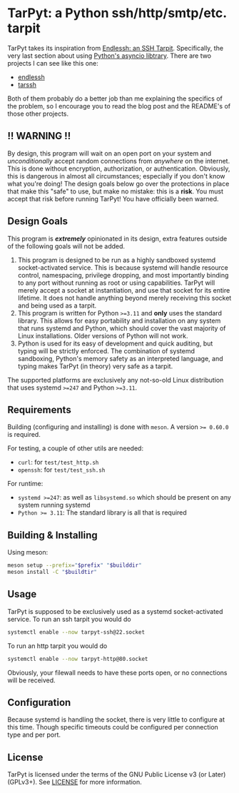 # TarPyt: a Python ssh/http/smtp/etc. tarpit

TarPyt takes its inspiration from [Endlessh: an SSH Tarpit](https://nullprogram.com/blog/2019/03/22/).
Specifically, the very last section about using
[Python's asyncio libtrary](https://docs.python.org/3/library/asyncio.html).
There are two projects I can see like this one:

 - [endlessh](https://github.com/skeeto/endlessh)
 - [tarssh](https://github.com/Freaky/tarssh)

Both of them probably do a better job than me explaining the specifics of the problem, so I encourage
you to read the blog post and the README's of those other projects.

## !! WARNING !!
By design, this program will wait on an open port on your system and *unconditionally* accept
random connections from *anywhere* on the internet. This is done without encryption, authorization,
or authentication. Obviously, this is dangerous in almost all circumstances; especially if you
don't know what you're doing! The design goals below go over the protections in place that make
this "safe" to use, but make no mistake: this is a **risk**. You must accept that risk before
running TarPyt! You have officially been warned.

## Design Goals
This program is _**extremely**_ opinionated in its design, extra features outside of the following
goals will not be added.

 1. This program is designed to be run as a highly sandboxed systemd socket-activated service. This
    is because systemd will handle resource control, namespacing, privilege dropping, and most
    importantly binding to any port without running as root or using capabilities. TarPyt will
    merely accept a socket at instantiation, and use that socket for its entire lifetime. It does
    not handle anything beyond merely receiving this socket and being used as a tarpit.
 2. This program is written for Python `>=3.11` and **only** uses the standard library. This
    allows for easy portability and installation on any system that runs systemd and Python, which
    should cover the vast majority of Linux installations. Older versions of Python will not work.
 3. Python is used for its easy of development and quick auditing, but typing will be
    strictly enforced. The combination of systemd sandboxing, Python's memory safety as an
    interpreted language, and typing makes TarPyt (in theory) very safe as a tarpit.

The supported platforms are exclusively any not-so-old Linux distribution that uses systemd `>=247`
and Python `>=3.11`.

## Requirements
Building (configuring and installing) is done with `meson`. A version `>= 0.60.0` is required.

For testing, a couple of other utils are needed:

 - `curl`: for `test/test_http.sh`
 - `openssh`: for `test/test_ssh.sh`

For runtime:

 - `systemd >=247`: as well as `libsystemd.so` which should be present on any system running
    systemd
 - `Python >= 3.11`: The standard library is all that is required

## Building & Installing
Using meson:

```sh
meson setup --prefix="$prefix" "$builddir"
meson install -C "$buildtir"
```

## Usage
TarPyt is supposed to be exclusively used as a systemd socket-activated service. To run an ssh tarpit
you would do

```sh
systemctl enable --now tarpyt-ssh@22.socket
```

To run an http tarpit you would do
```sh
systemctl enable --now tarpyt-http@80.socket
```

Obviously, your filewall needs to have these ports open, or no connections will be received.

## Configuration
Because systemd is handling the socket, there is very little to configure at this time. Though
specific timeouts could be configured per connection type and per port.

## License
TarPyt is licensed under the terms of the GNU Public License v3 (or Later) (GPLv3+). See
[LICENSE](./LICENSE) for more information.